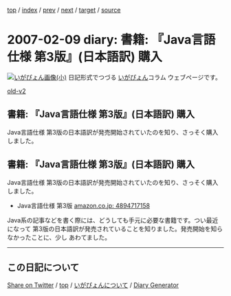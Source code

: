 [top](https://igapyon.github.io/diary/) 
 / [index](https://igapyon.github.io/diary/2007/index.html) 
 / [prev](https://igapyon.github.io/diary/2007/ig070130.html) 
 / [next](https://igapyon.github.io/diary/2007/ig070210.html) 
 / [target](https://igapyon.github.io/diary/2007/ig070209.html) 
 / [source](https://github.com/igapyon/diary/blob/gh-pages/2007/ig070209.html.src.md) 

2007-02-09 diary: 書籍: 『Java言語仕様 第3版』(日本語訳) 購入
=====================================================================================================
[![いがぴょん画像(小)](https://igapyon.github.io/diary/images/iga200306s.jpg "いがぴょん")](https://igapyon.github.io/diary/memo/memoigapyon.html) 日記形式でつづる [いがぴょん](https://igapyon.github.io/diary/memo/memoigapyon.html)コラム ウェブページです。

[old-v2](ig070209-orig.html)

## 書籍: 『Java言語仕様 第3版』(日本語訳) 購入

Java言語仕様 第3版の日本語訳が発売開始されていたのを知り、さっそく購入しました。


## 書籍: 『Java言語仕様 第3版』(日本語訳) 購入

Java言語仕様 第3版の日本語訳が発売開始されていたのを知り、さっそく購入しました。

* Java言語仕様 第3版
  [amazon.co.jp: 4894717158](http://www.amazon.co.jp/exec/obidos/ASIN/4894717158/igapyondiary-22)

Java系の記事などを書く際には、どうしても手元に必要な書籍です。つい最近になって 第3版の日本語訳が発売されていることを知りました。発売開始を知らなかったことに、少し あわてました。

----------------------------------------------------------------------------------------------------

## この日記について

[Share on Twitter](https://twitter.com/intent/tweet?hashtags=igapyon%2Cdiary%2C%E3%81%84%E3%81%8C%E3%81%B4%E3%82%87%E3%82%93&text=%E6%9B%B8%E7%B1%8D%3A+%E3%80%8EJava%E8%A8%80%E8%AA%9E%E4%BB%95%E6%A7%98+%E7%AC%AC3%E7%89%88%E3%80%8F%28%E6%97%A5%E6%9C%AC%E8%AA%9E%E8%A8%B3%29+%E8%B3%BC%E5%85%A5&url=https%3A%2F%2Figapyon.github.io%2Fdiary%2F2007%2Fig070209.html) / [top](../index.html/) / [いがぴょんについて](https://igapyon.github.io/diary/memo/memoigapyon.html) / [Diary Generator](https://github.com/igapyon/igapyonv3)
